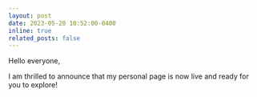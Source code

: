 ```yaml
---
layout: post
date: 2023-05-20 10:52:00-0400
inline: true
related_posts: false
---
```


Hello everyone,

I am thrilled to announce that my personal page is now live and ready for you to explore!
